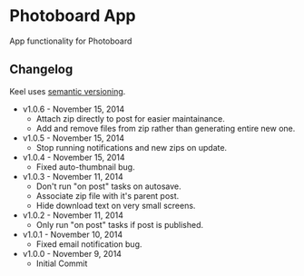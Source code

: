 # Photoboard App

App functionality for Photoboard



## Changelog

Keel uses [semantic versioning](http://semver.org/).

* v1.0.6 - November 15, 2014
	* Attach zip directly to post for easier maintainance.
	* Add and remove files from zip rather than generating entire new one.
* v1.0.5 - November 15, 2014
	* Stop running notifications and new zips on update.
* v1.0.4 - November 15, 2014
	* Fixed auto-thumbnail bug.
* v1.0.3 - November 11, 2014
	* Don't run "on post" tasks on autosave.
	* Associate zip file with it's parent post.
	* Hide download text on very small screens.
* v1.0.2 - November 11, 2014
	* Only run "on post" tasks if post is published.
* v1.0.1 - November 10, 2014
	* Fixed email notification bug.
* v1.0.0 - November 9, 2014
	* Initial Commit